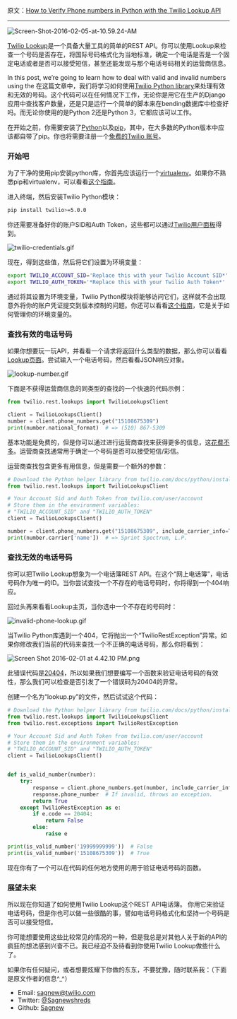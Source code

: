 原文：[How to Verify Phone numbers in Python with the Twilio Lookup API](https://www.twilio.com/blog/2016/02/how-to-verify-phone-numbers-in-python-with-the-twilio-lookup-api.html)

---

![Screen-Shot-2016-02-05-at-10.59.24-AM](https://www.twilio.com/blog/wp-content/uploads/2016/02/Screen-Shot-2016-02-05-at-10.59.24-AM1.png)

[Twilio Lookup](https://www.twilio.com/docs/api/lookups)是一个具备大量工具的简单的REST API。你可以使用Lookup来检查一个号码是否存在，将国际号码格式化为当地标准，确定一个电话是否是一个固定电话或者是否可以接受短信，甚至还能发现与那个电话号码相关的运营商信息。

In this post, we’re going to learn how to deal with valid and invalid numbers using the 在这篇文章中，我们将学习如何使用[Twilio Python library](https://www.twilio.com/docs/python/install)来处理有效和无效的号码。这个代码可以在任何情况下工作，无论你是用它在生产的Django应用中查找客户数量，还是只是运行一个简单的脚本来在bending数据库中检查好吗。而无论你使用的是Python 2还是Python 3，它都应该可以工作。

在开始之前，你需要安装了[Python](https://www.python.org/downloads/)以及[pip](http://pip.readthedocs.org/en/stable/installing/)，其中，在大多数的Python版本中应该都自带了pip。你也将需要注册一个[免费的Twilio 账号](http://twilio.com/try-twilio)。

### 开始吧

为了干净的使用pip安装python库，你首先应该运行一个[virtualenv](https://virtualenv.pypa.io/en/latest/index.html)。如果你不熟悉pip和virtualenv，可以看看[这个指南](https://www.twilio.com/docs/quickstart/python/devenvironment)。

进入终端，然后安装Twilio Python模块：
```sh
pip install twilio>=5.0.0
```

你还需要准备好你的账户SID和Auth Token，这些都可以通过[Twilio用户面板](https://www.twilio.com/user/account/settings)得到。

![twilio-credentials.gif](https://www.twilio.com/blog/wp-content/uploads/2016/02/iDAQcmxBYn7TF204ZeIOPwciQV2Zn-HWiflo7X8xgRgTZ9hMq8Oqq2iUQ9y6ANSMbQ0BD8WsrgyCxbBRX779U0ObFGckOoJ6888N5jBDat2jZKcm4TzJqVsqAwbI4-MfyDY6Kuc9.png)

现在，得到这些值，然后将它们设置为环境变量：

```sh
export TWILIO_ACCOUNT_SID='Replace this with your Twilio Account SID*'
export TWILIO_AUTH_TOKEN='*Replace this with your Twilio Auth Token*'
```

通过将其设置为环境变量，Twilio Python模块将能够访问它们，这样就不会出现意外将你的账户凭证提交到版本控制的问题。你还可以看看[这个指南](https://www.twilio.com/blog/2015/02/managing-development-environment-variables-across-multiple-ruby-applications.html)，它是关于如何管理你的环境变量的。

### 查找有效的电话号码

如果你想要玩一玩API，并看看一个请求将返回什么类型的数据，那么你可以看看[Lookup页面](https://www.twilio.com/lookup)。尝试输入一个电话号码，然后看看JSON响应对象。

![lookup-number.gif](https://www.twilio.com/blog/wp-content/uploads/2016/02/bSki52NVUzHJs3rjtvShdOiqNkuAlhBl578Qev9R9kFsJ0nE1IyZ5oFyjJjMxcembNO7qiYS5QDueaLYkUmBOJPU-JYzNaRCG87Yi1HuZZvwf2-ZhUh6fIi0xxCly8IzaRmtAGLk.png)

下面是不获得运营商信息的同类型的查找的一个快速的代码示例：
```py
from twilio.rest.lookups import TwilioLookupsClient

client = TwilioLookupsClient()
number = client.phone_numbers.get("15108675309")
print(number.national_format)  # => (510) 867-5309
```

基本功能是免费的，但是你可以通过进行运营商查找来获得更多的信息，这[花费不多](https://www.twilio.com/lookup#pricing)。运营商查找通常用于确定一个号码是否可以接受短信/彩信。

运营商查找包含更多有用信息，但是需要一个额外的参数：
```py
# Download the Python helper library from twilio.com/docs/python/install
from twilio.rest.lookups import TwilioLookupsClient

# Your Account Sid and Auth Token from twilio.com/user/account
# Store them in the environment variables:
# "TWILIO_ACCOUNT_SID" and "TWILIO_AUTH_TOKEN"
client = TwilioLookupsClient()

number = client.phone_numbers.get("15108675309", include_carrier_info=True)
print(number.carrier['name'])  # => Sprint Spectrum, L.P.
```

### 查找无效的电话号码

你可以把Twilio Lookup想象为一个电话簿REST API。在这个“网上电话簿”，电话号码作为唯一的ID。当你尝试查找一个不存在的电话号码时，你将得到一个404响应。

回过头再来看看Lookup主页，当你选中一个不存在的号码时：

![invalid-phone-lookup.gif](https://www.twilio.com/blog/wp-content/uploads/2016/02/ZixwNsMm7CVar6mxoRfvpPlv-XSUticVG5Pc3Lfv9Fk-JziTt0iJdzg6zG-pX_TZP3CqU_N2O64UdsFQNkBtsB4r84EDd98q2KVkWBCD14eIrNtoK2lRAOx8j7U3SN6EkEMBxK9s.png)

当Twilio Python库遇到一个404，它将抛出一个“TwilioRestException”异常。如果你修改我们当前的代码来查找一个不正确的电话号码，那么你将看到：

![Screen Shot 2016-02-01 at 4.42.10 PM.png](https://www.twilio.com/blog/wp-content/uploads/2016/02/lGYgVMRoiFS31cW1jvjJvqrXbnBOzvXkPazQTxLxUtMP62QLefs3Z5ZojZfqNJThLl8UWhtr8lxwhChtCIdGytUwxpCKDuZr4hdVlLNx5cLoN8v7fUtXWkHc1EZilXdK27ooMZxi.png)

此错误代码是[20404](https://www.twilio.com/docs/api/errors/20404)，所以如果我们想要编写一个函数来验证电话号码的有效性，那么我们可以检查是否引发了一个错误码为20404的异常。

创建一个名为“lookup.py”的文件，然后试试这个代码：
```py
# Download the Python helper library from twilio.com/docs/python/install
from twilio.rest.lookups import TwilioLookupsClient
from twilio.rest.exceptions import TwilioRestException

# Your Account Sid and Auth Token from twilio.com/user/account
# Store them in the environment variables:
# "TWILIO_ACCOUNT_SID" and "TWILIO_AUTH_TOKEN"
client = TwilioLookupsClient()


def is_valid_number(number):
    try:
        response = client.phone_numbers.get(number, include_carrier_info=True)
        response.phone_number  # If invalid, throws an exception.
        return True
    except TwilioRestException as e:
        if e.code == 20404:
            return False
        else:
            raise e

print(is_valid_number('19999999999'))  # False
print(is_valid_number('15108675309'))  # True
```

现在你有了一个可以在代码的任何地方使用的用于验证电话号码的函数。

### 展望未来

所以现在你知道了如何使用Twilio Lookup这个REST API电话簿。 你用它来验证电话号码，但是你也可以做一些很酷的事，譬如电话号码格式化和坚持一个号码是否可以接受短信。

你可能想要使用这些比较常见的情况的一种，但是我总是对其他人关于新的API的疯狂的想法感到兴奋不已。我已经迫不及待看到你使用Twilio Lookup做些什么了。

如果你有任何疑问，或者想要炫耀下你做的东东，不要犹豫，随时联系我：（下面是原文作者的信息^_^）

*   Email: sagnew@twilio.com
*   Twitter: [@Sagnewshreds](http://twitter.com/sagnewshreds)
*   Github: [Sagnew](https://github.com/sagnew)
